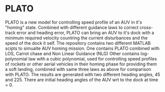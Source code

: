 # PLATO
PLATO is a new model for controlling speed profile of an AUV in it's "homing" state. Combined with different guidance laws to correct cross-track error and heading error, PLATO can bring an AUV to it's dock with a minimum required velocity countring the current disturbances and the speed of the dock it self. 
The repository contains two different MATLAB scipts to simualte AUV homing mission.
One contains PLATO combined with LOS, Carrot chase and Non Linear Guidance (NLG) 
Other contains log-polynomial law with a cubic polynomial, used for controlling speed profiles of rockets or other aerial vehicles in their homing phase for providing them a soft landing, combined with same three laws as above for comparison with PLATO.
The results are generated with two different heading angles, 45 and 225. There are initial heading angles of the AUV wrt to the dock at time = 0.
